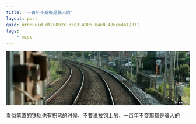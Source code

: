 ```yaml
---
title: '一百年不变都是骗人的'
layout: post
guid: urn:uuid:df768b2c-35e3-4806-b4e0-486ce4612871
tags:
    - misc
---
```


![](/media/files/2010/10/19/track.jpg)

看似笔直的铁轨也有拐弯的时候，不要说拉钩上吊，一百年不变那都是骗人的
